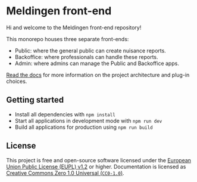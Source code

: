 # Meldingen front-end

Hi and welcome to the Meldingen front-end repository!

This monorepo houses three separate front-ends:

- Public: where the general public can create nuisance reports.
- Backoffice: where professionals can handle these reports.
- Admin: where admins can manage the Public and Backoffice apps.

[Read the docs](./docs/README.md) for more information on the project architecture and plug-in choices.

## Getting started

- Install all dependencies with `npm install`
- Start all applications in development mode with `npm run dev`
- Build all applications for production using `npm run build`

## License

This project is free and open-source software licensed under the
[European Union Public License (EUPL) v1.2](LICENSE.md) or higher.
Documentation is licensed as [Creative Commons Zero 1.0 Universal (`CC0-1.0`)](https://creativecommons.org/publicdomain/zero/1.0/legalcode).
